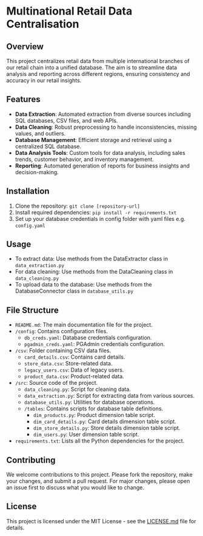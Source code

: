 # Multinational Retail Data Centralisation

## Overview
This project centralizes retail data from multiple international branches of our retail chain into a unified database. The aim is to streamline data analysis and reporting across different regions, ensuring consistency and accuracy in our retail insights.

## Features
- **Data Extraction**: Automated extraction from diverse sources including SQL databases, CSV files, and web APIs.
- **Data Cleaning**: Robust preprocessing to handle inconsistencies, missing values, and outliers.
- **Database Management**: Efficient storage and retrieval using a centralized SQL database.
- **Data Analysis Tools**: Custom tools for data analysis, including sales trends, customer behavior, and inventory management.
- **Reporting**: Automated generation of reports for business insights and decision-making.

## Installation
1. Clone the repository: `git clone [repository-url]`
2. Install required dependencies: `pip install -r requirements.txt`
3. Set up your database credentials in config folder with yaml files e.g. `config.yaml`

## Usage
- To extract data: Use methods from the DataExtractor class in `data_extraction.py`
- For data cleaning: Use methods from the DataCleaning class in `data_cleaning.py`
- To upload data to the database: Use methods from the DatabaseConnector class in `database_utils.py`

## File Structure

- `README.md`: The main documentation file for the project.
- `/config`: Contains configuration files.
  - `db_creds.yaml`: Database credentials configuration.
  - `pgadmin_creds.yaml`: PGAdmin credentials configuration.
- `/csv`: Folder containing CSV data files.
  - `card_details.csv`: Contains card details.
  - `store_data.csv`: Store-related data.
  - `legacy_users.csv`: Data of legacy users.
  - `product_data.csv`: Product-related data.
- `/src`: Source code of the project.
  - `data_cleaning.py`: Script for cleaning data.
  - `data_extraction.py`: Script for extracting data from various sources.
  - `database_utils.py`: Utilities for database operations.
  - `/tables`: Contains scripts for database table definitions.
    - `dim_products.py`: Product dimension table script.
    - `dim_card_details.py`: Card details dimension table script.
    - `dim_store_details.py`: Store details dimension table script.
    - `dim_users.py`: User dimension table script.
- `requirements.txt`: Lists all the Python dependencies for the project.

## Contributing
We welcome contributions to this project. Please fork the repository, make your changes, and submit a pull request. For major changes, please open an issue first to discuss what you would like to change.

## License
This project is licensed under the MIT License - see the [LICENSE.md](LICENSE.md) file for details.

